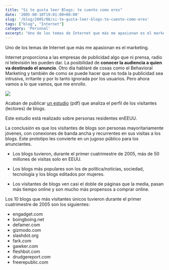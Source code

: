 ```yaml
---
title: "Si te gusta leer Blogs: te cuento como eres"
date: '2005-08-10T19:01:00+00:00'
slug: '/blog/2005/08/si-te-gusta-leer-blogs-te-cuento-como-eres'
tags: ["blog", "Internet"]
category: 'Personal'
excerpt: "Uno de los temas de Internet que más me apasionan es el marketing.Internet proporciona a las empresas de publicidad algo que ni prensa, radio ni televisión les pueden dar. La posibilidad de **conocer..."
---
```

Uno de los temas de Internet que más me apasionan es el marketing.

Internet proporciona a las empresas de publicidad algo que ni prensa, radio ni televisión les pueden dar. La posibilidad de **conocer la audiencia a quien va destinado el anuncio**. Otro día hablaré de cosas como el Behavioral Marketing y también de como se puede hacer que no toda la publicidad sea intrusiva, irritante y por lo tanto ignorada por los usuarios. Pero ahora vamos a lo que vamos, que me enrollo.

[![](http://jorgegorka.files.wordpress.com/survey.jpg)](http://www.comscore.com/blogreport/comScoreBlogReport.pdf)

Acaban de publicar [un estudio](http://www.comscore.com/blogreport/comScoreBlogReport.pdf) (pdf) que analiza el perfil de los visitantes (lectores) de blogs.

Este estudio está realizado sobre personas residentes enEEUU.

La conclusión es que los visitantes de blogs son personas mayoritariamente jóvenes, con conexiones de banda ancha y recurrentes en sus visitas a los blogs. Este prototipo les convierte en un jugoso público para los anunciantes.

- Los blogs tuvieron, durante el primer cuatrimestre de 2005, más de 50 millones de visitas solo en EEUU.

- Los blogs más populares son los de política/noticias, sociedad, tecnología y los blogs editados por mujeres.

- Los visitantes de blogs ven casi el doble de páginas que la media, pasan más tiempo online y son mucho más propensos a comprar online.

Los 10 blogs que más visitantes únicos tuvieron durante el primer cuatrimestre de 2005 son los siguientes:

- engadget.com
- boingboing.net
- defamer.com
- gizmodo.com
- slashdot.org
- fark.com
- gawker.com
- fleshbot.com
- drudgereport.com
- freerepublic.com
